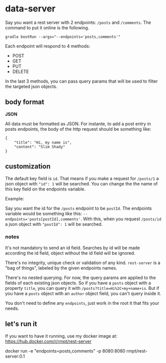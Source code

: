 # data-server

Say you want a rest server with 2 endpoints: `/posts` and `/comments`. The command to put it online is the following.


```
gradle bootRun --args="--endpoints='posts,comments'"
```

Each endpoint will respond to 4 methods:
* POST
* GET
* PUT
* DELETE

In the last 3 methods, you can pass query params that will be used to filter the targeted json objects.

## body format

**JSON**

All data must be formatted as JSON. For instante, to add a post entry in posts endpoints, the body of the http request should be something like:
```
{
    "title": "Hi, my name is",
    "content": "Slim Shady"
}
```

## customization

The default key field is `id`. That means if you make a request for `/posts/1` a json object with `"id": 1` will be searched. You can change the the name of this key field on the endpoints variable.

Example:

Say you want the id for the `/posts` endpoint to be `postId`. The endpoints variable would be something like this: `--endpoints='posts[postId],comments'`. With this, when you request `/posts/id` a json object with `"postId": 1` will be searched.

### notes

It's not mandatory to send an id field. Searches by id will be made according the id field, object without the id field will be ignored.

There's no integrity, unique check or validation of any kind. `rest-server` is a  "bag of things", labeled by the given endpoints names.

There's no nested querying. For now, the query params are applied to the fields of each existing json objects. So if you have a `posts` object with a property `title`, you can query it with `/posts?title=Hi%2C+my+name+is`. But if you have a `posts` object with an `author` object field, you can't query inside it.

You don't need to define any `endpoints`, just work in the root it that fits your needs.

## let's run it

If you want to have it running, use my docker image at: https://hub.docker.com/r/rmpt/rest-server

docker run 
   -e "endpoints=posts,comments" 
   -p 8080:8080 rmpt/rest-server:0.1
